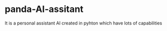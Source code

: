 # panda-AI-assitant
It is a personal assistant AI created in pyhton which have lots of capabilities 
